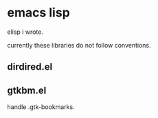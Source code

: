 # emacs lisp
elisp i wrote.

currently these libraries do not follow conventions.

## dirdired.el

## gtkbm.el
handle .gtk-bookmarks.

